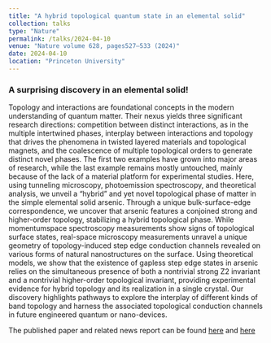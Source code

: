 ```yaml
---
title: "A hybrid topological quantum state in an elemental solid"
collection: talks
type: "Nature"
permalink: /talks/2024-04-10
venue: "Nature volume 628, pages527–533 (2024)"
date: 2024-04-10
location: "Princeton University"
---
```

### A surprising discovery in an elemental solid!

Topology and interactions are foundational concepts in the modern understanding of quantum matter. Their nexus yields three significant research directions: competition between distinct interactions, as in the multiple intertwined
phases, interplay between interactions and topology that drives the phenomena in twisted layered materials and
topological magnets, and the coalescence of multiple topological orders to generate distinct novel phases. The first
two examples have grown into major areas of research, while the last example remains mostly untouched, mainly
because of the lack of a material platform for experimental studies. Here, using tunneling microscopy, photoemission
spectroscopy, and theoretical analysis, we unveil a “hybrid” and yet novel topological phase of matter in the simple
elemental solid arsenic. Through a unique bulk-surface-edge correspondence, we uncover that arsenic features a
conjoined strong and higher-order topology, stabilizing a hybrid topological phase. While momentumspace spectroscopy measurements show signs of topological surface states, real-space microscopy measurements
unravel a unique geometry of topology-induced step edge conduction channels revealed on various forms of natural
nanostructures on the surface. Using theoretical models, we show that the existence of gapless step edge states in
arsenic relies on the simultaneous presence of both a nontrivial strong Z2 invariant and a nontrivial higher-order
topological invariant, providing experimental evidence for hybrid topology and its realization in a single crystal. Our
discovery highlights pathways to explore the interplay of different kinds of band topology and harness the associated
topological conduction channels in future engineered quantum or nano-devices.

The published paper and related news report can be found [here](https://www.nature.com/articles/s41586-024-07203-8) and [here](https://thequantuminsider.com/2024/04/11/arsenic-and-new-quantum-devices-princeton-physicists-say-hybrid-topological-discovery-could-lead-to-new-quantum-electronics/)